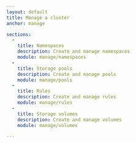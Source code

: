 ```yaml
---
layout: default
title: Manage a cluster
anchor: manage

sections:
  -
    title: Namespaces
    description: Create and manage namespaces
    module: manage/namespaces
  -
    title: Storage pools
    description: Create and manage pools
    module: manage/pools
  -
    title: Rules
    description: Create and manage rules
    module: manage/rules
  -
    title: Storage volumes
    description: Create and manage volumes
    module: manage/volumes

---
```

